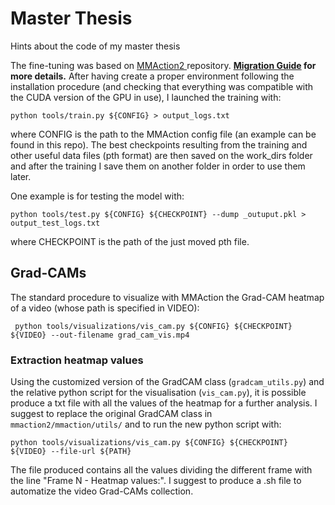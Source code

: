 # Master Thesis
Hints about the code of my master thesis

The fine-tuning was based on [MMAction2 ]([http://openmmlab.com/](https://github.com/open-mmlab/mmaction2)) repository. **[Migration Guide](https://mmaction2.readthedocs.io/en/latest/migration.html) for more details.**
After having create a proper environment following the installation procedure (and checking that everything was compatible with the CUDA version of the GPU in use), I launched the training with: 
```console
python tools/train.py ${CONFIG} > output_logs.txt
```
where CONFIG is the path to the MMAction config file (an example can be found in this repo).
The best checkpoints resulting from the training and other useful data files (pth format) are then saved on the work_dirs folder and after the training I save them on another folder in order to use them later.

One example is for testing the model with:
```console
python tools/test.py ${CONFIG} ${CHECKPOINT} --dump _outuput.pkl > output_test_logs.txt
```
where CHECKPOINT is the path of the just moved pth file.

## Grad-CAMs


The standard procedure to visualize with MMAction the Grad-CAM heatmap of a video (whose path is specified in VIDEO):
```console
 python tools/visualizations/vis_cam.py ${CONFIG} ${CHECKPOINT} ${VIDEO} --out-filename grad_cam_vis.mp4
```

### Extraction heatmap values

Using the customized version of the GradCAM class (`gradcam_utils.py`) and the relative python script for the visualisation (`vis_cam.py`),  it is possible produce a txt file with all the values of the heatmap for a further analysis. I suggest to replace the original GradCAM class in `mmaction2/mmaction/utils/` and to run the new python script with:
```console
python tools/visualizations/vis_cam.py ${CONFIG} ${CHECKPOINT} ${VIDEO} --file-url ${PATH}
```
The file produced contains all the values dividing the different frame with the line "Frame N - Heatmap values:". I suggest to produce a .sh file to automatize the video Grad-CAMs collection.









